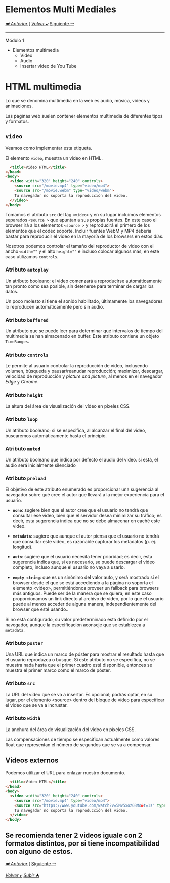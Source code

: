 # Elementos Multi Mediales
[**&#11176;** _Anterior_ &#11007;](/desarrolloDePaginasWeb/01.1ElementosDeBloqueDeLinea.md "Elementos de Bloque y elementos de Línea")
[_Volver_ **&ldca;**](/desarrolloDePaginasWeb/README.md "Regresar a página Principal")
[Siguiente **&#129042;**](/desarrolloDePaginasWeb/03CapaDePresentaci%C3%B3n.md "Capa de presentación")

---
Módulo 1

* Elementos multimedia
    * Video
    * Audio
    * Insertar video de You Tube

# HTML multimedia

Lo que se denomina multimedia en la web es audio, música, videos y animaciones.

Las páginas web suelen contener elementos multimedia de diferentes tipos y formatos.

## **`video`**

Veamos como implementar esta etiqueta.

El elemento `video`, muestra un video en HTML.

```html
  <title>Video HTML</title>
</head>
<body>
  <video width="320" height="240" controls>
    <source src="/movie.mp4" type="video/mp4">
    <source src="/movie.webm" type="video/webm">
    Tu navegador no soporta la reproducción del video.
  </video>
</body>
```

Tomamos el atributo ``src`` del tag ``<video>`` y en su lugar incluimos elementos separados ``<source >`` que apuntan a sus propias fuentes. En este caso el browser irá a los elementos ``<source >`` y reproducirá el primero de los elementos que el codec soporte. Incluir fuentes WebM y MP4 debería bastar para reproducir el video en la mayoría de los browsers en estos días.

Nosotros podemos controlar el tamaño del reproductor de video con el ancho `width=""` y el alto `height=""` e incluso colocar algunos más, en este caso utilizamos `controls`.


### Atributo **`autoplay`**
Un atributo booleano; el video comenzará a reproducirse automáticamente tan pronto como sea posible, sin detenerse para terminar de cargar los datos.

Un poco molesto si tiene el sonido habilitado, últimamente los navegadores lo reproducen automáticamente pero sin audio.

### Atributo **`buffered`**
Un atributo que se puede leer para determinar qué intervalos de tiempo del multimedia se han almacenado en buffer. Este atributo contiene un objeto ``TimeRanges``.

### Atributo **`controls`**
Le permite al usuario controlar la reproducción de video, incluyendo volumen, búsqueda y pausar/reanudar reproducción; maximizar, descargar, velocidad de reproducción y *picture and picture*, al menos en el navegador *Edge* y *Chrome*.

### Atributo **`height`**
La altura del área de visualización del vídeo en píxeles CSS.

### Atributo **`loop`**
Un atributo booleano; si se especifica, al alcanzar el final del video, buscaremos automáticamente hasta el principio.

### Atributo **`muted`**
Un atributo booleano que indica por defecto el audio del video. si está, el audio será inicialmente silenciado

### Atributo **`preload`**
El objetivo de este atributo enumerado es proporcionar una sugerencia al navegador 
sobre qué cree el autor que llevará a la mejor experiencia para el usuario.

  * **`none`**: sugiere bien que el autor cree que el usuario no tendrá que consultar ese video, bien que el servidor desea minimizar su tráfico; es decir, esta sugerencia indica que no se debe almacenar en caché este video.

  * **`metadata`**: sugiere que aunque el autor piensa que el usuario no tendrá que consultar este video, es razonable capturar los metadatos (p. ej. longitud).

  * **`auto`**: sugiere que el usuario necesita tener prioridad; es decir, esta sugerencia indica que, si es necesario, se puede descargar el video completo, incluso aunque el usuario no vaya a usarlo.

  * **`empty string`**: que es un sinónimo del valor auto, y será mostrado si el browser desde el que se está accediendo a la página no soporta el elemento \<video>, permitiéndonos proveer un fallback para browsers más antiguos. Puede ser de la manera que se quiera; en este caso proporcionamos un link directo al archivo de video, por lo que el usuario puede al menos acceder de alguna manera, independientemente del browser que esté usando..

Si no está configurado, su valor predeterminado está definido por el navegador, aunque la especificación aconseje que se establezca a ``metadata``.

### Atributo **`poster`**
Una URL que indica un marco de póster para mostrar el resultado hasta que el usuario reproduzca o busque. Si este atributo no se especifica, no se muestra nada hasta que el primer cuadro está disponible, entonces se muestra el primer marco como el marco de póster.

### Atributo **`src`**
La URL del vídeo que se va a insertar. Es opcional; podrás optar, en su lugar, por el elemento \<source> dentro del bloque de vídeo para especificar el video que se va a incrustar.

### Atributo **`width`**
La anchura del área de visualización del vídeo en píxeles CSS.

Las compensaciones de tiempo se especifican actualmente como valores float que representan el número de segundos que se va a compensar.

## Videos externos
Podemos utilizar el URL para enlazar nuestro documento.

```html
  <title>Video HTML</title>
</head>
<body>
  <video width="320" height="240" controls>
    <source src="/movie.mp4" type="video/mp4">
    <source src="https://www.youtube.com/watch?v=5Mv5xoz08Mo&t=1s" type="ytvideo/mp4">
    Tu navegador no soporta la reproducción del video.
  </video>
</body>
```
Se recomienda tener 2 videos iguale con 2 formatos distintos, por si tiene incompatibilidad con alguno de estos.
---

[**&#11176;** _Anterior_ &#11007;](/desarrolloDePaginasWeb/01.1ElementosDeBloqueDeLinea.md "Elementos de Bloque y elementos de Línea")
[Siguiente **&#129042;**](/desarrolloDePaginasWeb/03CapaDePresentaci%C3%B3n.md "Capa de presentación")

[_Volver_ **&ldca;**](/desarrolloDePaginasWeb/README.md "Regresar a página Principal")
[_Subir_ **&#11165;**](#elementos-multi-mediales "Ir al título")
